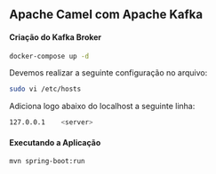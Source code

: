 ## Apache Camel com Apache Kafka

#### Criação do Kafka Broker

```sh
docker-compose up -d
```

Devemos realizar a seguinte configuração no arquivo:

```sh
sudo vi /etc/hosts
```

Adiciona logo abaixo do localhost a seguinte linha:
```sh
127.0.0.1    <server>
```

#### Executando a Aplicação

```sh
mvn spring-boot:run
```
